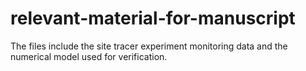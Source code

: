 # relevant-material-for-manuscript
The files include the site tracer experiment monitoring data and the numerical model used for verification.
